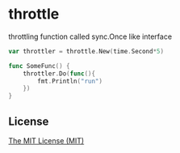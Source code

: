 # throttle

throttling function called
sync.Once like interface

```go
var throttler = throttle.New(time.Second*5)

func SomeFunc() {
    throttler.Do(func(){
        fmt.Println("run")
    })
}
```

## License

[The MIT License (MIT)](https://github.com/yudppp/throttle/blob/master/LICENSE)
